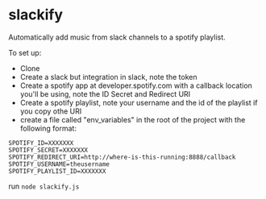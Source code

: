 # slackify
Automatically add music from slack channels to a spotify playlist.

To set up:

- Clone
- Create a slack but integration in slack, note the token
- Create a spotify app at developer.spotify.com with a callback location you'll be using, note the ID Secret and Redirect URI
- Create a spotify playlist, note your username and the id of the playlist if you copy othe URI
- create a file called "env_variables" in the root of the project with the following format:

```SLACK_TOKEN=XXXXXXX
SPOTIFY_ID=XXXXXXX
SPOTIFY_SECRET=XXXXXXX
SPOTIFY_REDIRECT_URI=http://where-is-this-running:8888/callback
SPOTIFY_USERNAME=theusername
SPOTIFY_PLAYLIST_ID=XXXXXXX
```
run ```node slackify.js```

